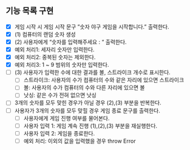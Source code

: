 ## 기능 목록 구현

- [x]  게임 시작 시 게임 시작 문구 ”숫자 야구 게임을 시작합니다.” 출력한다.
- [x]  (1) 컴퓨터의 랜덤 숫자 생성
- [x]  (2) 사용자에게 “숫자를 입력해주세요 : “  출력한다.
  - [x]  예외 처리1: 세자리 숫자만 입력한다.
  - [x]  예외 처리2: 중복된 숫자는 제외한다.
  - [x]  예외 처리3: 1 ~ 9 범위의 숫자만 입력한다. 
- [ ]  (3) 사용자가 입력한 수에 대한 결과를 볼, 스트라이크 개수로 표시한다. 
    - [ ]  스트라이크:  사용자의 수가 컴퓨터의 수와 같은 자리에 있으면 스트라이크
    - [ ]  볼: 사용자의 수가 컴퓨터의 수와 다른 자리에 있으면 볼
    - [ ]  낫싱: 같은 수가 전혀 없으면 낫싱
- [ ]  3개의 숫자를 모두 맞힌 경우가 아닐 경우 (2),(3) 부분을 반복한다. 
- [ ]  사용자가 3개의 숫자를 모두 맞힐 경우 게임 종료 문구를 출력한다.
      - [ ]  사용자에게 게임 진행 여부를 물어본다. 
      - [ ]  사용자 입력 1: 게임 계속 진행 (1),(2),(3) 부분을 재실행한다. 
      - [ ]  사용자 입력 2: 게임을 종료한다. 
      - [ ]  예외 처리: 이외의 값을 입력했을 경우 throw Error